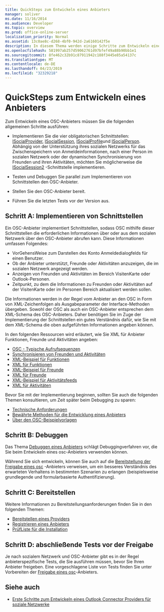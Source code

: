 ```yaml
---
title: QuickSteps zum Entwickeln eines Anbieters
manager: soliver
ms.date: 11/16/2014
ms.audience: Developer
ms.topic: overview
ms.prod: office-online-server
localization_priority: Normal
ms.assetid: 13c0ae8c-d268-4bf0-942d-2a6160142f5e
description: In diesem Thema werden einige Schritte zum Entwickeln eines Outlook Social Connector (OSC)-Anbieters erläutert.
ms.openlocfilehash: 581997ab257d59062761d97bfef49a88b90bb1e1
ms.sourcegitcommit: 8fe462c32b91c87911942c188f3445e85a54137c
ms.translationtype: MT
ms.contentlocale: de-DE
ms.lasthandoff: 04/23/2019
ms.locfileid: "32329218"
---
```

# <a name="quick-steps-for-learning-to-develop-a-provider"></a>QuickSteps zum Entwickeln eines Anbieters

Zum Entwickeln eines OSC-Anbieters müssen Sie die folgenden allgemeinen Schritte ausführen:
  
- Implementieren Sie die vier obligatorischen Schnittstellen: [ISocialProvider](isocialprovideriunknown.md), [ISocialSession](isocialsessioniunknown.md), [ISocialProfile](isocialprofileisocialperson.md)und [ISocialPerson](isocialpersoniunknown.md). Abhängig von der Unterstützung ihres sozialen Netzwerks für das Zwischenspeichern von Anmeldeinformationen, nach einer Person im sozialen Netzwerk oder der dynamischen Synchronisierung von Freunden und ihren Aktivitäten, möchten Sie möglicherweise die [ISocialSession2](isocialsession2iunknown.md) -Schnittstelle implementieren. 
    
- Testen und Debuggen Sie parallel zum Implementieren von Schnittstellen den OSC-Anbieter. 

- Stellen Sie den OSC-Anbieter bereit.  

- Führen Sie die letzten Tests vor der Version aus.
    
## <a name="step-a-implementing-interfaces"></a>Schritt A: Implementieren von Schnittstellen

Ein OSC-Anbieter implementiert Schnittstellen, sodass OSC mithilfe dieser Schnittstellen die erforderlichen Informationen über oder aus dem sozialen Netzwerk über den OSC-Anbieter abrufen kann. Diese Informationen umfassen Folgendes:
  
- VorGehensWeise zum Darstellen des Konto Anmeldedialogfelds für einen Benutzer.    
- Ob der Anbieter unterstützt, Freunde oder Aktivitäten anzuzeigen, die im sozialen Netzwerk angezeigt werden.    
- Anzeigen von Freunden und Aktivitäten im Bereich VisitenKarte oder Outlook-Personen.     
- Zeitpunkt, zu dem die Informationen zu Freunden oder Aktivitäten auf der VisitenKarte oder im Personen Bereich aktualisiert werden sollen.
    
Die Informationen werden in der Regel vom Anbieter an den OSC in Form von XML-Zeichenfolgen als Ausgabeparameter der Interface-Methoden übergeben. Sowohl der OSC als auch ein OSC-Anbieter entsprechen dem XML-Schema des OSC-Anbieters. Daher benötigen Sie im Zuge der Implementierung der Schnittstellen ein gutes Verständnis dafür, wie Sie mit dem XML-Schema die oben aufgeführten Informationen angeben können. 

In den folgenden Ressourcen wird erläutert, wie Sie XML für Anbieter Funktionen, Freunde und Aktivitäten angeben:
  
- [OSC - Typische Aufrufsequenzen](osc-typical-calling-sequences.md)    
- [Synchronisieren von Freunden und Aktivitäten](synchronizing-friends-and-activities.md)    
- [XML-Beispiel für Funktionen](capabilities-xml-example.md)   
- [XML für Funktionen](xml-for-capabilities.md)    
- [XML-Beispiel für Freunde](friends-xml-example.md)    
- [XML für Freunde](xml-for-friends.md)   
- [XML-Beispiel für Aktivitätsfeeds](activity-feed-xml-example.md)   
- [XML für Aktivitäten](xml-for-activities.md)
    
Bevor Sie mit der Implementierung beginnen, sollten Sie auch die folgenden Themen konsultieren, um Zeit später beim Debugging zu sparen:
  
- [Technische Anforderungen](technical-requirements.md)    
- [Bewährte Methoden für die Entwicklung eines Anbieters](best-practices-for-developing-a-provider.md)    
- [Über den OSC-Beispielvorlagen](osc-sample-templates.md)
    
## <a name="step-b-debugging"></a>Schritt B: Debuggen

Das Thema [Debuggen eines Anbieters](debugging-a-provider.md) schlägt Debuggingverfahren vor, die Sie beim Entwickeln eines osc-Anbieters verwenden können. 
  
Während Sie sich entwickeln, können Sie auch auf die [Bereitstellung der Freigabe eines osc](getting-ready-to-release-an-osc-provider.md) -Anbieters verweisen, um ein besseres Verständnis des erwarteten Verhaltens in bestimmten Szenarien zu erlangen (beispielsweise grundlegende und formularbasierte Authentifizierung). 
  
## <a name="step-c-deploying"></a>Schritt C: Bereitstellen

Weitere Informationen zu Bereitstellungsanforderungen finden Sie in den folgenden Themen:
  
- [Bereitstellen eines Providers](deploying-a-provider.md)    
- [Registrieren eines Anbieters](registering-a-provider.md)   
- [PrüfListe für die Installation](installation-checklist.md)
    
## <a name="step-d-final-testing-before-release"></a>Schritt D: abschließende Tests vor der Freigabe

Je nach sozialem Netzwerk und OSC-Anbieter gibt es in der Regel anbieterspezifische Tests, die Sie ausführen müssen, bevor Sie Ihren Anbieter freigeben. Eine vorgeschlagene Liste von Tests finden Sie unter Vorbereiten der [Freigabe eines osc](getting-ready-to-release-an-osc-provider.md)-Anbieters.
  
## <a name="see-also"></a>Siehe auch

- [Erste Schritte zum Entwickeln eines Outlook Connector Providers für soziale Netzwerke](getting-started-with-developing-an-outlook-social-connector-provider.md)

